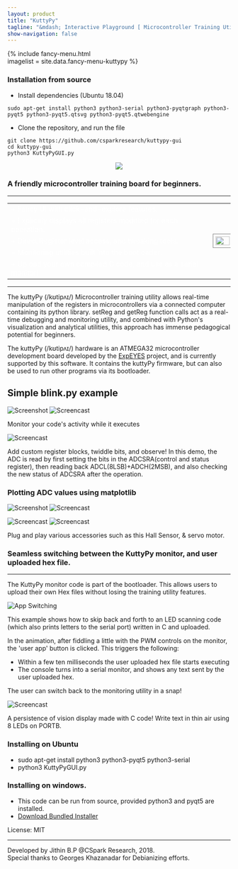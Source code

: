 ```yaml
---
layout: product
title: "KuttyPy"
tagline: "&mdash; Interactive Playground [ Microcontroller Training Utility ] &mdash;"
show-navigation: false
---
```


{% include fancy-menu.html  
imagelist = site.data.fancy-menu-kuttypy
%}

### Installation from source

+ Install dependencies (Ubuntu 18.04)
```
sudo apt-get install python3 python3-serial python3-pyqtgraph python3-pyqt5 python3-pyqt5.qtsvg python3-pyqt5.qtwebengine
```
+ Clone the repository, and run the file
```
git clone https://github.com/csparkresearch/kuttypy-gui
cd kuttypy-gui
python3 KuttyPyGUI.py
```

<div style="text-align:center"><img src ="assets/images/kuttypy/main.gif" /></div>


### A friendly microcontroller training board for beginners.
---

<table style="color:white;">
  <tr>
    <td>+ Fancy UI with click-and-explore features.</td>
    <td></td>
    <td rowspan="5"><img src="assets/images/kuttypy/pov_display.webp" style="width:100%;padding:5px;border:1px solid gray;"/></td>
  </tr>
  <tr>
    <td>+ Explicitly displays all registers modified for each operation.</td>
  </tr>
  <tr>
    <td>+ Direct Register level access, and tweaking tools.</td>
  </tr>
  <tr>
    <td>+ Monitoring utilities built into the bootloader.</td>
  </tr>
  <tr>
    <td>+ Upload your own compiled C code, and use as a serial monitor!</td>
  </tr>

</table>

---
The kuttyPy (/kʊtipʌɪ/) Microcontroller training utility allows real-time manipulation of the registers in microcontrollers via a connected computer containing its python library.  setReg and getReg function calls act as a real-time debugging and monitoring utility, and combined with Python's visualization and analytical utilities, this approach has immense pedagogical potential for beginners. 

The kuttyPy (/kʊtipʌɪ/) hardware is an ATMEGA32 microcontroller development board developed by the [ExpEYES](http://expeyes.in) project, and is currently supported by this software. It contains the kuttyPy firmware, but can also be used to run other programs via its bootloader.

## Simple blink.py example
![Screenshot](assets/images/kuttypy/blink.gif?raw=true "Write Python code to blink all of PORT D") ![Screencast](assets/images/kuttypy/monitor.gif?raw=true "Monitor your code!")

Monitor your code's activity while it executes

![Screencast](assets/images/kuttypy/custom_registers.gif?raw=true "Add Register widgets, twiddle bits, and see what happens!")

Add custom register blocks, twiddle bits, and observe!
In this demo, the ADC is read by first setting the bits in the ADCSRA(control and status register), then reading back ADCL(8LSB)+ADCH(2MSB), and also checking the new status of ADCSRA after the operation.

### Plotting ADC values using matplotlib
![Screenshot](assets/images/kuttypy/code.gif?raw=true "Recording of the ADC logging example") ![Screencast](assets/images/kuttypy/monitor.gif?raw=true "Monitor your code!")

![Screencast](assets/images/kuttypy/hall_sensor.webp?raw=true "Hall sensor!") ![Screencast](assets/images/kuttypy/servo_motor.webp?raw=true "Hall sensor!")

Plug and play various accessories such as this Hall Sensor, & servo motor.

### Seamless switching between the KuttyPy monitor, and user uploaded hex file.
---
The KuttyPy monitor code is part of the bootloader. This allows users to upload their own Hex files without losing the training utility features.

![App Switching](assets/images/kuttypy/switch.gif?raw=true "App Switching")

This example shows how to skip back and forth to an LED scanning code (which also prints letters to the serial port) written in C and uploaded.

In the animation, after fiddling a little with the PWM controls on the monitor, the 'user app' button is clicked. This triggers the following:
+ Within a few ten milliseconds the user uploaded hex file starts executing
+ The console turns into a serial monitor, and shows any text sent by the user uploaded hex.

The user can switch back to the monitoring utility in a snap!

![Screencast](assets/images/kuttypy/pov_display.webp?raw=true "POV display!")

A persistence of vision display made with C code! Write text in thin air using 8 LEDs on PORTB.

### Installing on Ubuntu
+ sudo apt-get install python3 python3-pyqt5 python3-serial
+ python3 KuttyPyGUI.py

### Installing on windows.
+ This code can be run from source, provided python3 and pyqt5 are installed.
+ [Download Bundled Installer](https://drive.google.com/uc?export=download&id=1EnsdFKyxddg-sQ64d0OXfwHEziOZRXL8)


License: MIT



---
Developed by Jithin B.P @CSpark Research, 2018.  
Special thanks to Georges Khazanadar for Debianizing efforts.
